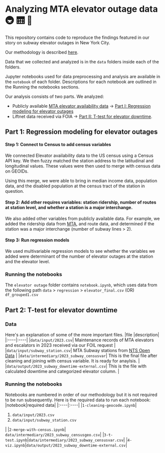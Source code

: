 
# Analyzing MTA elevator outage data 🚇 🛗 🚧

This repository contains code to reproduce the findings featured in our story on subway elevator outages in New York City.

Our methodology is described [here](https://docs.google.com/document/d/1kDmPBVN71TS4OUZXPWx4_zDloRyGycJjun3_rxSLf44/edit).

Data that we collected and analyzed is in the `data` folders inside each of the folders. 

Jupyter notebooks used for data preprocessing and analysis are available in the `notebook` of each folder. Descriptions for each notebook are outlined in the Running the notebooks sections.

Our analysis consists of two parts. We analyzed: 
* Publicly available [MTA elevator availability data](https://metrics.mta.info/?subway/elevatorescalatoravailability) &rarr; [Part I: Regression modeling for elevator outages](#part-1-regression-modeling-for-elevator-outages)  
* Liftnet data received via FOIA &rarr; [Part II: T-test for elevator downtime](#part-2-t-test-for-elevator-downtime). 


## Part 1: Regression modeling for elevator outages

#### Step 1: Connect to Census to add census variables

We connected Elevator availability data to the US census using a Census API key. We then fuzzy matched the station address to the latitudinal and longitudinal values. These values were then used to merge with census data on GEOIDs.

Using this merge, we were able to bring in median income data, population data, and the disabled population at the census tract of the station in question.

#### Step 2: Add other requires variables: station ridership, number of routes at station level, and whether a station is a major interchange.

We also added other variables from publicly available data. For example, we added the ridership data from [MTA](https://new.mta.info/agency/new-york-city-transit/subway-bus-ridership-2022), and route data, and determined if the station was a major interchange (number of subway lines > 2).

#### Step 3: Run regression models

We used multivariable regression models to see whether the variables we added were determinant of the number of elevator outages at the station and the elevator level.

### Running the notebooks

The `elevator outage` folder contains `notebook.ipynb`, which uses data from the following path `data` > `regression` > `elevator_final.csv` (OR) `df_grouped1.csv`

## Part 2: T-test for elevator downtime

### Data
Here's an explanation of some of the more important files.
|file |description|
|:----|:----|
|`data/input/2023.csv`| Maintenance records of MTA elevators and escalators in 2023 received via our FOIL request |
|`data/input/subway_station.csv`| MTA Subway stations from [NTS Open Data](https://data.ny.gov/Transportation/MTA-Subway-Stations/39hk-dx4f/about_data) |
|`data/intermediary/2023_subway_censusvar`| This is the final file after cleaning and joining with census variable. It is ready for anaylsis. |
|`data/output/2023_subway_downtime-external.csv`| This is the file with calculated downtime and categorized elevator column. |

### Running the notebooks
Notebooks are numbered in order of our methodology but it is not required to be run subsequently. Here is the required data to run each notebook:
|notebook|required data|
|:----|:----|
|`1-cleaning-geocode.ipynb`| <ol><li>`data/input/2023.csv`</li><li>`data/input/subway_station.csv`</li></ol>|
|`2-merge-with-census.ipynb`| `data/intermediary/2023_subway_censusgeo.csv`|
|`3-t-test.ipynb`|`data/intermediary/2023_subway_censusvar.csv`|
|`4-viz.ipynb`|`data/output/2023_subway_downtime-external.csv`|


